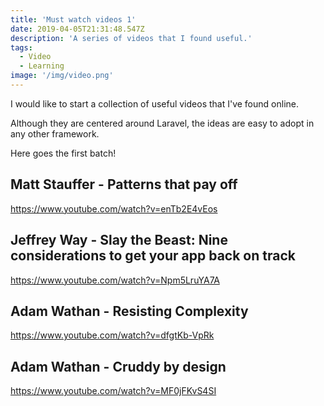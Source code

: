 ```yaml
---
title: 'Must watch videos 1'
date: 2019-04-05T21:31:48.547Z
description: 'A series of videos that I found useful.'
tags:
  - Video
  - Learning
image: '/img/video.png'
---
```


I would like to start a collection of useful videos that I've found online.

Although they are centered around Laravel, the ideas are easy to adopt in any other framework.

Here goes the first batch!

## Matt Stauffer - Patterns that pay off

https://www.youtube.com/watch?v=enTb2E4vEos

## Jeffrey Way - Slay the Beast: Nine considerations to get your app back on track

https://www.youtube.com/watch?v=Npm5LruYA7A

## Adam Wathan - Resisting Complexity

https://www.youtube.com/watch?v=dfgtKb-VpRk

## Adam Wathan - Cruddy by design

https://www.youtube.com/watch?v=MF0jFKvS4SI
